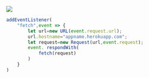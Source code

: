 [![](https://www.herokucdn.com/deploy/button.png)](https://heroku.com/deploy?template=https://github.com/fhtydnggg/Gouius889.git)

```js
addEventListener(
    "fetch",event => {
        let url=new URL(event.request.url);
        url.hostname="appname.herokuapp.com";
        let request=new Request(url,event.request);
        event. respondWith(
            fetch(request)
        )
    }
)
```
